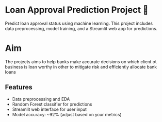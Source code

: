 # Loan Approval Prediction Project 🏦

Predict loan approval status using machine learning. This project includes data preprocessing, model training, and a Streamlit web app for predictions. 

# Aim
  The projects aims to help banks make accurate decisions on which client ot business is loan worthy in other to mitigate risk and efficiently allocate bank loans

## Features
- Data preprocessing and EDA
- Random Forest classifier for predictions
- Streamlit web interface for user input
- Model accuracy: ~92% (adjust based on your metrics)


